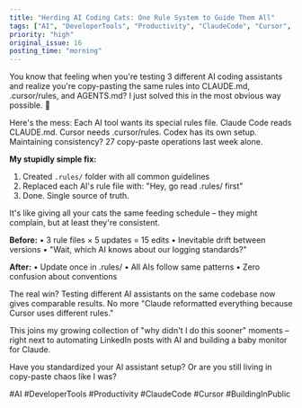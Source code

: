 ```yaml
---
title: "Herding AI Coding Cats: One Rule System to Guide Them All"
tags: ["AI", "DeveloperTools", "Productivity", "ClaudeCode", "Cursor", "BuildingInPublic"]
priority: "high"
original_issue: 16
posting_time: "morning"
---
```


You know that feeling when you're testing 3 different AI coding assistants and realize you're copy-pasting the same rules into CLAUDE.md, .cursor/rules, and AGENTS.md? I just solved this in the most obvious way possible. 🎯

Here's the mess: Each AI tool wants its special rules file. Claude Code reads CLAUDE.md. Cursor needs .cursor/rules. Codex has its own setup. Maintaining consistency? 27 copy-paste operations last week alone.

**My stupidly simple fix:**
1. Created `.rules/` folder with all common guidelines
2. Replaced each AI's rule file with: "Hey, go read .rules/ first"
3. Done. Single source of truth.

It's like giving all your cats the same feeding schedule – they might complain, but at least they're consistent.

**Before:**
• 3 rule files × 5 updates = 15 edits
• Inevitable drift between versions
• "Wait, which AI knows about our logging standards?"

**After:**
• Update once in .rules/
• All AIs follow same patterns
• Zero confusion about conventions

The real win? Testing different AI assistants on the same codebase now gives comparable results. No more "Claude reformatted everything because Cursor uses different rules."

This joins my growing collection of "why didn't I do this sooner" moments – right next to automating LinkedIn posts with AI and building a baby monitor for Claude.

Have you standardized your AI assistant setup? Or are you still living in copy-paste chaos like I was?

#AI #DeveloperTools #Productivity #ClaudeCode #Cursor #BuildingInPublic